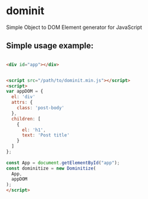 # dominit
Simple Object to DOM Element generator for JavaScript

## Simple usage example:

```html

<div id="app"></div>


<script src="/path/to/dominit.min.js"></script>
<script>
var appDOM = {
  el: 'div'
  attrs: {
    class: 'post-body'
  },
  children: [
    {
      el: 'h1',
      text: 'Post title'
    }
  ]
};
  
const App = document.getElementById("app");
const dominitize = new Dominitize(
  App,
  appDOM
);
</script>
```
